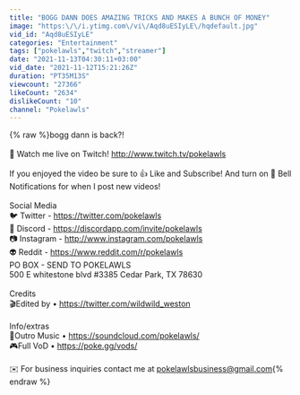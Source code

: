 ```yaml
---
title: "BOGG DANN DOES AMAZING TRICKS AND MAKES A BUNCH OF MONEY"
image: "https:\/\/i.ytimg.com\/vi\/Aqd8uESIyLE\/hqdefault.jpg"
vid_id: "Aqd8uESIyLE"
categories: "Entertainment"
tags: ["pokelawls","twitch","streamer"]
date: "2021-11-13T04:30:11+03:00"
vid_date: "2021-11-12T15:21:26Z"
duration: "PT35M13S"
viewcount: "27366"
likeCount: "2634"
dislikeCount: "10"
channel: "Pokelawls"
---
```

{% raw %}bogg dann is back?!<br /><br />💜 Watch me live on Twitch! <a rel="nofollow" target="blank" href="http://www.twitch.tv/pokelawls">http://www.twitch.tv/pokelawls</a><br /><br />If you enjoyed the video be sure to 👍 Like and Subscribe! And turn on 🔔 Bell Notifications for when I post new videos!<br /><br />Social Media<br />🐦 Twitter - <a rel="nofollow" target="blank" href="https://twitter.com/pokelawls">https://twitter.com/pokelawls</a><br />👾 Discord - <a rel="nofollow" target="blank" href="https://discordapp.com/invite/pokelawls">https://discordapp.com/invite/pokelawls</a><br />📷 Instagram - <a rel="nofollow" target="blank" href="http://www.instagram.com/pokelawls">http://www.instagram.com/pokelawls</a><br />👽 Reddit - <a rel="nofollow" target="blank" href="https://www.reddit.com/r/pokelawls">https://www.reddit.com/r/pokelawls</a><br />PO BOX - SEND TO POKELAWLS <br />500 E whitestone blvd #3385 Cedar Park, TX 78630 <br /><br />Credits<br />🎬Edited by  • <a rel="nofollow" target="blank" href="https://twitter.com/wildwild_weston">https://twitter.com/wildwild_weston</a><br /><br />Info/extras<br />🎵Outro Music • <a rel="nofollow" target="blank" href="https://soundcloud.com/pokelawls/">https://soundcloud.com/pokelawls/</a><br />🎮Full VoD • <a rel="nofollow" target="blank" href="https://poke.gg/vods/">https://poke.gg/vods/</a><br /><br />✉️ For business inquiries contact me at pokelawlsbusiness@gmail.com{% endraw %}
